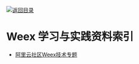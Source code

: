 [![返回目录](https://parg.co/UGo)](https://github.com/wxyyxc1992/Awesome-Reference) 
 
 
 

# Weex 学习与实践资料索引

- [阿里云社区Weex技术专题](https://yq.aliyun.com/topic/34)